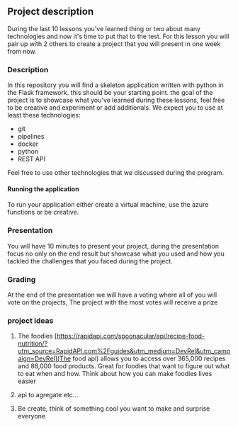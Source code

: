 ## Project description

During the last 10 lessons you've learned thing or two about many technologies and now it's time to put that to the test. For this lesson you will pair up with 2 others to create a project that you will present in one week from now.

### Description

In this repository you will find a skeleton application written with python in the Flask framework. this should be your starting point. the goal of the project is to showcase what you've learned during these lessons, feel free to be creative and experiment or add additionals.
We expect you to use at least these technologies:
* git
* pipelines
* docker
* python
* REST API

Feel free to use other technologies that we discussed during the program.

#### Running the application

To run your application either create a virtual machine, use the azure functions or be creative.

### Presentation

You will have 10 minutes to present your project, during the presentation focus no only on the end result but showcase what you used and how you tackled the challenges that you faced during the project.

### Grading

At the end of the presentation we will have a voting where all of you will vote on the projects, The project with the most votes will receive a prize

### project ideas

1. The foodies [https://rapidapi.com/spoonacular/api/recipe-food-nutrition/?utm_source=RapidAPI.com%2Fguides&utm_medium=DevRel&utm_campaign=DevRel](The food api) allows you to access over 365,000 recipes and 86,000 food products. Great for foodies that want to figure out what to eat when and how. Think about how you can make foodies lives easier

3. api to agregate etc...
4. Be create, think of something cool you want to make and surprise everyone


